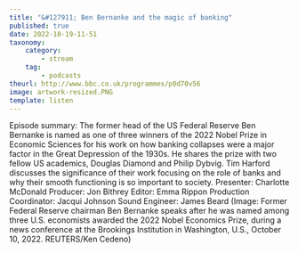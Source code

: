 ```yaml
---
title: "&#127911; Ben Bernanke and the magic of banking"
published: true
date: 2022-10-19-11-51
taxonomy:
    category:
        - stream
    tag:
        - podcasts
theurl: http://www.bbc.co.uk/programmes/p0d70v56
image: artwork-resized.PNG
template: listen
---
```


Episode summary: The former head of the US Federal Reserve Ben Bernanke is named as one of three winners of the 2022 Nobel Prize in Economic Sciences for his work on how banking collapses were a major factor in the Great Depression of the 1930s. He shares the prize with two fellow US academics, Douglas Diamond and Philip Dybvig. Tim Harford discusses the significance of their work focusing on the role of banks and why their smooth functioning is so important to society. Presenter: Charlotte McDonald Producer: Jon Bithrey Editor: Emma Rippon Production Coordinator: Jacqui Johnson Sound Engineer: James Beard (Image: Former Federal Reserve chairman Ben Bernanke speaks after he was named among three U.S. economists awarded the 2022 Nobel Economics Prize, during a news conference at the Brookings Institution in Washington, U.S., October 10, 2022. REUTERS/Ken Cedeno)
